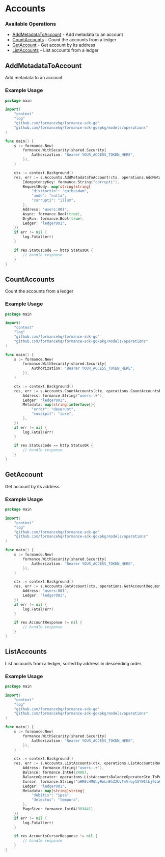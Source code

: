 # Accounts

### Available Operations

* [AddMetadataToAccount](#addmetadatatoaccount) - Add metadata to an account
* [CountAccounts](#countaccounts) - Count the accounts from a ledger
* [GetAccount](#getaccount) - Get account by its address
* [ListAccounts](#listaccounts) - List accounts from a ledger

## AddMetadataToAccount

Add metadata to an account

### Example Usage

```go
package main

import(
	"context"
	"log"
	"github.com/formancehq/formance-sdk-go"
	"github.com/formancehq/formance-sdk-go/pkg/models/operations"
)

func main() {
    s := formance.New(
        formance.WithSecurity(shared.Security{
            Authorization: "Bearer YOUR_ACCESS_TOKEN_HERE",
        }),
    )

    ctx := context.Background()
    res, err := s.Accounts.AddMetadataToAccount(ctx, operations.AddMetadataToAccountRequest{
        IdempotencyKey: formance.String("corrupti"),
        RequestBody: map[string]string{
            "distinctio": "quibusdam",
            "unde": "nulla",
            "corrupti": "illum",
        },
        Address: "users:001",
        Async: formance.Bool(true),
        DryRun: formance.Bool(true),
        Ledger: "ledger001",
    })
    if err != nil {
        log.Fatal(err)
    }

    if res.StatusCode == http.StatusOK {
        // handle response
    }
}
```

## CountAccounts

Count the accounts from a ledger

### Example Usage

```go
package main

import(
	"context"
	"log"
	"github.com/formancehq/formance-sdk-go"
	"github.com/formancehq/formance-sdk-go/pkg/models/operations"
)

func main() {
    s := formance.New(
        formance.WithSecurity(shared.Security{
            Authorization: "Bearer YOUR_ACCESS_TOKEN_HERE",
        }),
    )

    ctx := context.Background()
    res, err := s.Accounts.CountAccounts(ctx, operations.CountAccountsRequest{
        Address: formance.String("users:.+"),
        Ledger: "ledger001",
        Metadata: map[string]interface{}{
            "error": "deserunt",
            "suscipit": "iure",
        },
    })
    if err != nil {
        log.Fatal(err)
    }

    if res.StatusCode == http.StatusOK {
        // handle response
    }
}
```

## GetAccount

Get account by its address

### Example Usage

```go
package main

import(
	"context"
	"log"
	"github.com/formancehq/formance-sdk-go"
	"github.com/formancehq/formance-sdk-go/pkg/models/operations"
)

func main() {
    s := formance.New(
        formance.WithSecurity(shared.Security{
            Authorization: "Bearer YOUR_ACCESS_TOKEN_HERE",
        }),
    )

    ctx := context.Background()
    res, err := s.Accounts.GetAccount(ctx, operations.GetAccountRequest{
        Address: "users:001",
        Ledger: "ledger001",
    })
    if err != nil {
        log.Fatal(err)
    }

    if res.AccountResponse != nil {
        // handle response
    }
}
```

## ListAccounts

List accounts from a ledger, sorted by address in descending order.

### Example Usage

```go
package main

import(
	"context"
	"log"
	"github.com/formancehq/formance-sdk-go"
	"github.com/formancehq/formance-sdk-go/pkg/models/operations"
)

func main() {
    s := formance.New(
        formance.WithSecurity(shared.Security{
            Authorization: "Bearer YOUR_ACCESS_TOKEN_HERE",
        }),
    )

    ctx := context.Background()
    res, err := s.Accounts.ListAccounts(ctx, operations.ListAccountsRequest{
        Address: formance.String("users:.+"),
        Balance: formance.Int64(2400),
        BalanceOperator: operations.ListAccountsBalanceOperatorGte.ToPointer(),
        Cursor: formance.String("aHR0cHM6Ly9nLnBhZ2UvTmVrby1SYW1lbj9zaGFyZQ=="),
        Ledger: "ledger001",
        Metadata: map[string]string{
            "debitis": "ipsa",
            "delectus": "tempora",
        },
        PageSize: formance.Int64(383441),
    })
    if err != nil {
        log.Fatal(err)
    }

    if res.AccountsCursorResponse != nil {
        // handle response
    }
}
```
